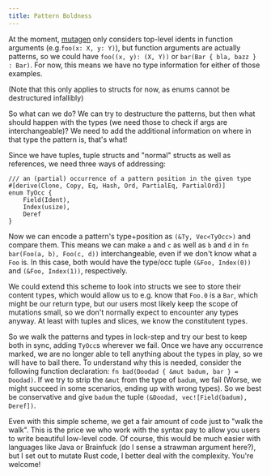 ```yaml
---
title: Pattern Boldness
---
```


At the moment, [mutagen](https://github.com/llogiq/mutagen) only considers
top-level idents in function arguments (e.g.`foo(x: X, y: Y)`), but function
arguments are actually patterns, so we could have `foo((x, y): (X, Y))` or
`bar(Bar { bla, bazz } : Bar)`. For now, this means we have no type information
for either of those examples.

(Note that this only applies to structs for now, as enums cannot be
destructured infallibly)

So what can we do? We can try to destructure the patterns, but then what should
happen with the types (we need those to check if args are interchangeable)? We
need to add the additional information on where in that type the pattern is,
that's what!

Since we have tuples, tuple structs and "normal" structs as well as references,
we need three ways of addressing:

```
/// an (partial) occurrence of a pattern position in the given type
#[derive(Clone, Copy, Eq, Hash, Ord, PartialEq, PartialOrd)]
enum TyOcc {
    Field(Ident),
    Index(usize),
    Deref
}
```

Now we can encode a pattern's type+position as `(&Ty, Vec<TyOcc>)` and
compare them. This means we can make `a` and `c` as well as `b` and `d` in
`fn bar(Foo(a, b), Foo(c, d))` interchangeable, even if we don't know what a
`Foo` is. In this case, both would have the type/occ tuple `(&Foo, Index(0))`
and `(&Foo, Index(1))`, respectively.

We could extend this scheme to look into structs we see to store their content
types, which would allow us to e.g. know that `Foo.0` is a `Bar`, which might
be our return type, but our users most likely keep the scope of mutations
small, so we don't normally expect to encounter any types anyway. At least with
tuples and slices, we know the constitutent types.

So we walk the patterns and types in lock-step and try our best to keep both in
sync, adding `TyOcc`s wherever we fail. Once we have any occurrence marked, we
are no longer able to tell anything about the types in play, so we will have to
bail there. To understand why this is needed, consider the following function
declaration: `fn bad(Doodad { &mut badum, bar } = Doodad)`. If we try to strip
the `&mut` from the type of `badum`, we fail (Worse, we might succeed in some
scenarios, ending up with wrong types). So we best be conservative and give
`badum` the tuple `(&Doodad, vec![Field(badum), Deref])`.

Even with this simple scheme, we get a fair amount of code just to "walk the
walk". This is the price we who work with the syntax pay to allow you users to
write beautiful low-level code. Of course, this would be much easier with
languages like Java or Brainfuck (do I sense a strawman argument here?), but I
set out to mutate Rust code, I better deal with the complexity. You're welcome!
